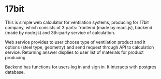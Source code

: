 # 17bit
This is simple web calculator for ventilation systems, producing for 17bit company, 
which consists of 3 parts: frontend (made by react.js), backend (made by node.js) and 3th-party service of calculation.

Web service provides to user choose type of ventilation product and it options (steel type, geometry) 
and send request through API to calculation service. Returning answer displies to user list of materials for product producing.  

Backend has functions for users log in and sign in. It interacts with postgres database.

